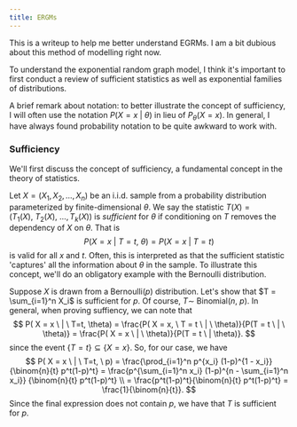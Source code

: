 ```yaml
---
title: ERGMs
---
```


This is a writeup to help me better understand EGRMs. I am a bit dubious about
this method of modelling right now.

To understand the exponential random graph model, I think it's important to
first conduct a review of sufficient statistics as well as exponential families
of distributions.

A brief remark about notation: to better illustrate the concept of sufficiency, I will often use the notation $P(X = x \ | \ \theta)$ in lieu of
$P_{\theta} (X = x)$. In general, I have always found probability notation to be
quite awkward to work with.

### Sufficiency

We'll first discuss the concept of sufficiency, a fundamental concept in the
theory of statistics.

Let $X  = (X_1, X_2, \ldots, X_n)$ be an i.i.d. sample from a probability
distribution parameterized by finite-dimensional $\theta$. We say the statistic
$T( X ) = \big (T_1 (X), \ T_2 (X), \ \ldots, T_k (X) \big )$ is *sufficient*
for $\theta$ if conditioning on $T$ removes the dependency of $X$ on $\theta$.
That is
$$
P( X =  x \ | \ T = t, \ \theta)
= P( X = x \ | \ T = t)
$$
is valid for all $x$ and $t$. Often, this is interpreted as that
the sufficient statistic 'captures' all the information about $\theta$ in the
sample. To illustrate this concept, we'll do an obligatory example with the
Bernoulli distribution.

Suppose $X$ is drawn from a Bernoulli($p$) distribution. Let's show
that $T = \sum_{i=1}^n X_i$ is sufficient for $p$. Of course, $T \sim$
Binomial($n, \ p$). In general, when proving suffiency, we can note that
$$
P( X =  x \ | \ T=t, \theta)
= \frac{P( X =  x, \ T = t \ | \ \theta)}{P(T = t \ | \ \theta)}
= \frac{P( X =  x \ | \ \theta)}{P(T = t \ | \theta)}.
$$
since the event $\{T = t\} \subseteq \{X = x\}$. So, for our case, we have
$$
P( X =  x \ | \ T=t, \ p)
= \frac{\prod_{i=1}^n p^{x_i} (1-p)^{1 - x_i}}{\binom{n}{t} p^t(1-p)^t}
= \frac{p^{\sum_{i=1}^n x_i} (1-p)^{n - \sum_{i=1}^n x_i}} {\binom{n}{t} p^t(1-p)^t}
\\
= \frac{p^t(1-p)^t}{\binom{n}{t} p^t(1-p)^t}
= \frac{1}{\binom{n}{t}}.
$$
Since the final expression does not contain $p$, we have that $T$ is sufficient
for $p$.
